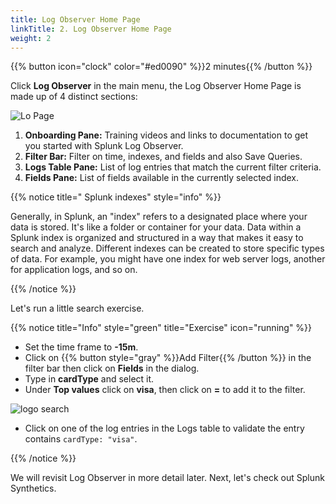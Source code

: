 ```yaml
---
title: Log Observer Home Page
linkTitle: 2. Log Observer Home Page
weight: 2
---
```

 
{{% button icon="clock" color="#ed0090" %}}2 minutes{{% /button %}}

Click **Log Observer** in the main menu, the Log Observer Home Page is made up of 4 distinct sections:

![Lo Page](../images/log-observer-main.png)

1. **Onboarding Pane:** Training videos and links to documentation to get you started with Splunk Log Observer.
2. **Filter Bar:** Filter on time, indexes, and fields and also Save Queries.
3. **Logs Table Pane:** List of log entries that match the current filter criteria.
4. **Fields Pane:** List of fields available in the currently selected index.

{{% notice title=" Splunk indexes" style="info" %}}

Generally, in Splunk, an "index" refers to a  designated place where your data is stored. It's like a folder or container for your data. Data within a Splunk index is organized and structured in a way that makes it easy to search and analyze. Different indexes can be created to store specific types of data. For example, you might have one index for web server logs, another for application logs, and so on.

{{% /notice %}}

Let's run a little search exercise.

{{% notice title="Info" style="green" title="Exercise" icon="running" %}}

* Set the time frame to  **-15m**.
* Click on {{% button style="gray" %}}Add Filter{{% /button %}} in the filter bar then click on **Fields** in the dialog.
* Type in **cardType** and select it.
* Under **Top values** click on **visa**, then click on **=** to add it to the filter.

![logo search](../images/log-filter-bar.png?width=920px)

* Click on one of the log entries in the Logs table to validate the entry contains `cardType: "visa"`.

{{% /notice %}}

We will revisit Log Observer in more detail later. Next, let's check out Splunk Synthetics.
